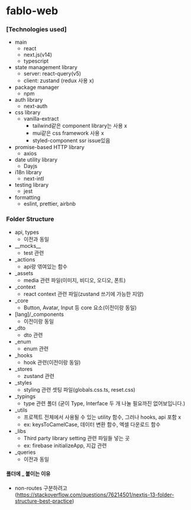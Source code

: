 # fablo-web

### [Technologies used]

- main
  - react
  - next.js(v14)
  - typescript
- state management library
  - server: react-query(v5)
  - client: zustand (redux 사용 x)
- package manager
  - npm
- auth library
  - next-auth
- css library
  - vanilla-extract
    - tailwind같은 component library는 사용 x
    - mui같은 css framework 사용 x
    - styled-component ssr issue있음
- promise-based HTTP library
  - axios
- date utility library
  - Dayjs
- i18n library
  - next-intl
- testing library
  - jest
- formatting
  - eslint, prettier, airbnb

### Folder Structure

- api, types
  - 이전과 동일
- \_\_mocks\_\_
  - test 관련
- \_actions
  - api랑 엮여있는 함수
- \_assets
  - media 관련 파일(이미지, 비디오, 오디오, 폰트)
- \_context
  - react context 관련 파일(zustand 쓰기에 가능한 지양)
- \_core
  - Button, Avatar, Input 등 core 요소(이전이랑 동일)
- [lang]/\_components
  - 이전이랑 동일
- \_dto
  - dto 관련
- \_enum
  - enum 관련
- \_hooks
  - hook 관련(이전이랑 동일)
- \_stores
  - zustand 관련
- \_styles
  - styling 관련 셋팅 파일(globals.css.ts, reset.css)
- \_typings
  - type 관련 폴더 (굳이 Type, Interface 두 개 나눌 필요까진 없어보입니다.)
- \_utils
  - 프로젝트 전체에서 사용될 수 있는 utility 함수, 그러나 hooks, api 포함 x
  - ex: keysToCamelCase, 데이터 변환 함수, 엑셀 다운로드 함수
- \_libs
  - Third party library setting 관련 파일들 넣는 곳
  - ex: firebase initializeApp, 지갑 관련
- \_queries
  - 이전과 동일

#### 폴더에 \_ 붙이는 이유

- non-routes 구분하려고 (https://stackoverflow.com/questions/76214501/nextjs-13-folder-structure-best-practice)
